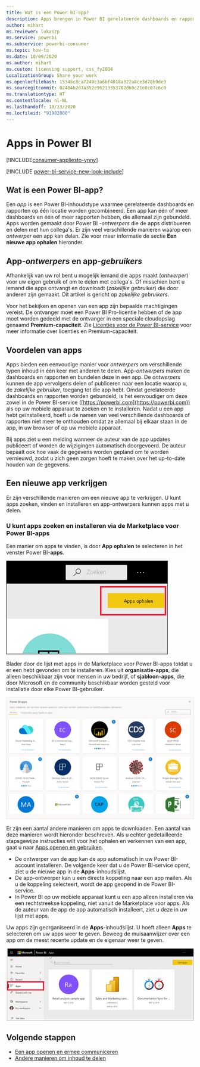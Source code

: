 ```yaml
---
title: Wat is een Power BI-app?
description: Apps brengen in Power BI gerelateerde dashboards en rapporten allemaal op één plek samen.
author: mihart
ms.reviewer: lukaszp
ms.service: powerbi
ms.subservice: powerbi-consumer
ms.topic: how-to
ms.date: 10/09/2020
ms.author: mihart
ms.custom: licensing support, css_fy20Q4
LocalizationGroup: Share your work
ms.openlocfilehash: 15345c8ca7249c3a6bf4018a322a8ce3d78b9de3
ms.sourcegitcommit: 02484b2d7a352e96213353702d60c21e8c07c6c0
ms.translationtype: HT
ms.contentlocale: nl-NL
ms.lasthandoff: 10/13/2020
ms.locfileid: "91982080"
---
```

# <a name="apps-in-power-bi"></a>Apps in Power BI

[!INCLUDE[consumer-appliesto-ynny](../includes/consumer-appliesto-ynny.md)]

[!INCLUDE [power-bi-service-new-look-include](../includes/power-bi-service-new-look-include.md)]

## <a name="what-is-a-power-bi-app"></a>Wat is een Power BI-app?
Een *app* is een Power BI-inhoudstype waarmee gerelateerde dashboards en rapporten op één locatie worden gecombineerd. Een app kan één of meer dashboards en één of meer rapporten hebben, die allemaal zijn gebundeld. Apps worden gemaakt door Power BI *-ontwerpers* die de apps distribueren en delen met hun collega's. Er zijn veel verschillende manieren waarop een *ontwerper* een app kan delen. Zie voor meer informatie de sectie **Een nieuwe app ophalen** hieronder. 


## <a name="app-designers-and-app-users"></a>App-*ontwerpers* en app-*gebruikers*
Afhankelijk van uw rol bent u mogelijk iemand die apps maakt (*ontwerper*) voor uw eigen gebruik of om te delen met collega's. Of misschien bent u iemand die apps ontvangt en downloadt (*zakelijke gebruiker*) die door anderen zijn gemaakt. Dit artikel is gericht op *zakelijke gebruikers*.

Voor het bekijken en openen van een app zijn bepaalde machtigingen vereist. De ontvanger moet een Power BI Pro-licentie hebben of de app moet worden gedeeld met de ontvanger in een speciale cloudopslag genaamd **Premium-capaciteit**. Zie [Licenties voor de Power BI-service](end-user-license.md) voor meer informatie over licenties en Premium-capaciteit.

## <a name="advantages-of-apps"></a>Voordelen van apps
Apps bieden een eenvoudige manier voor *ontwerpers* om verschillende typen inhoud in één keer met anderen te delen. App-*ontwerpers* maken de dashboards en rapporten en bundelen deze in een app. De *ontwerpers* kunnen de app vervolgens delen of publiceren naar een locatie waarop u, de *zakelijke gebruiker*, toegang tot die app hebt. Omdat gerelateerde dashboards en rapporten worden gebundeld, is het eenvoudiger om deze zowel in de Power BI-service ([https://powerbi.com](https://powerbi.com)) als op uw mobiele apparaat te zoeken en te installeren. Nadat u een app hebt geïnstalleerd, hoeft u de namen van veel verschillende dashboards of rapporten niet meer te onthouden omdat ze allemaal bij elkaar staan in de app, in uw browser of op uw mobiele apparaat.

Bij apps ziet u een melding wanneer de auteur van de app updates publiceert of worden de wijzigingen automatisch doorgevoerd. De auteur bepaalt ook hoe vaak de gegevens worden gepland om te worden vernieuwd, zodat u zich geen zorgen hoeft te maken over het up-to-date houden van de gegevens. 

<!-- add conceptual art -->
## <a name="get-a-new-app"></a>Een nieuwe app verkrijgen
Er zijn verschillende manieren om een ​​nieuwe app te verkrijgen. U kunt apps zoeken, vinden en installeren en app-ontwerpers kunnen apps met u delen. 

### <a name="find-and-install-apps-from-the-power-bi-apps-marketplace"></a>U kunt apps zoeken en installeren via de Marketplace voor Power BI-apps
Een manier om apps te vinden, is door **App ophalen** te selecteren in het venster Power BI-**apps**. 

![Schermopname van het venster Apps met het pictogram Apps ophalen](./media/end-user-apps/power-bi-get-apps-button.png)

Blader door de lijst met apps in de Marketplace voor Power BI-apps totdat u er een hebt gevonden om te installeren. Kies uit **organisatie-apps**, die alleen beschikbaar zijn voor mensen in uw bedrijf, of **sjabloon-apps**, die door Microsoft en de community beschikbaar worden gesteld voor installatie door elke Power BI-gebruiker. 

![Marketplace voor Power BI-apps](./media/end-user-apps/power-bi-app-marketplace.png)

Er zijn een aantal andere manieren om apps te downloaden. Een aantal van deze manieren wordt hieronder beschreven. Als u echter gedetailleerde stapsgewijze instructies wilt voor het ophalen en verkennen van een app, gaat u naar [Apps openen en gebruiken](end-user-app-view.md).

* De ontwerper van de app kan de app automatisch in uw Power BI-account installeren. De volgende keer dat u de Power BI-service opent, ziet u de nieuwe app in de **Apps**-inhoudslijst. 
* De app-ontwerper kan u een directe koppeling naar een app mailen. Als u de koppeling selecteert, wordt de app geopend in de Power BI-service.
* In Power BI op uw mobiele apparaat kunt u een app alleen installeren via een rechtstreekse koppeling, niet vanuit de Marketplace voor apps. Als de auteur van de app de app automatisch installeert, ziet u deze in uw lijst met apps. 


Uw apps zijn georganiseerd in de **Apps**-inhoudslijst. U hoeft alleen **Apps** te selecteren om uw apps weer te geven. Beweeg de muisaanwijzer over een app om de meest recente update en de eigenaar weer te geven. 

![Apps in Power BI](./media/end-user-apps/power-bi-apps.png)


## <a name="next-steps"></a>Volgende stappen
* [Een app openen en ermee communiceren](end-user-app-view.md)
* [Andere manieren om inhoud te delen](end-user-shared-with-me.md)


